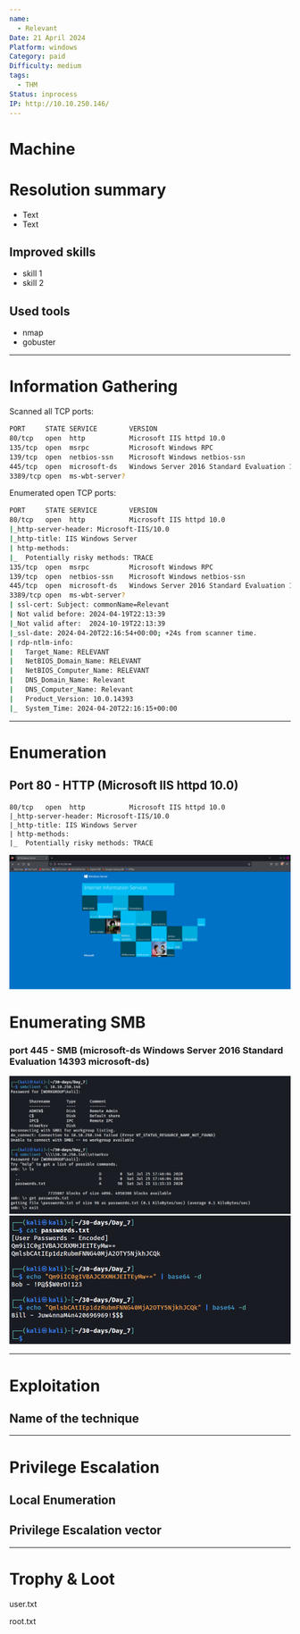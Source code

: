 ```yaml
---
name:
  - Relevant
Date: 21 April 2024
Platform: windows
Category: paid
Difficulty: medium
tags:
  - THM
Status: inprocess
IP: http://10.10.250.146/
---
```


# Machine 



# Resolution summary
- Text
- Text

## Improved skills
- skill 1
- skill 2

## Used tools
- nmap
- gobuster

---

# Information Gathering
Scanned all TCP ports:
```bash
PORT     STATE SERVICE        VERSION
80/tcp   open  http           Microsoft IIS httpd 10.0
135/tcp  open  msrpc          Microsoft Windows RPC
139/tcp  open  netbios-ssn    Microsoft Windows netbios-ssn
445/tcp  open  microsoft-ds   Windows Server 2016 Standard Evaluation 14393 microsoft-ds
3389/tcp open  ms-wbt-server?

```

Enumerated open TCP ports:
```bash
PORT     STATE SERVICE        VERSION
80/tcp   open  http           Microsoft IIS httpd 10.0
|_http-server-header: Microsoft-IIS/10.0
|_http-title: IIS Windows Server
| http-methods: 
|_  Potentially risky methods: TRACE
135/tcp  open  msrpc          Microsoft Windows RPC
139/tcp  open  netbios-ssn    Microsoft Windows netbios-ssn
445/tcp  open  microsoft-ds   Windows Server 2016 Standard Evaluation 14393 microsoft-ds
3389/tcp open  ms-wbt-server?
| ssl-cert: Subject: commonName=Relevant
| Not valid before: 2024-04-19T22:13:39
|_Not valid after:  2024-10-19T22:13:39
|_ssl-date: 2024-04-20T22:16:54+00:00; +24s from scanner time.
| rdp-ntlm-info: 
|   Target_Name: RELEVANT
|   NetBIOS_Domain_Name: RELEVANT
|   NetBIOS_Computer_Name: RELEVANT
|   DNS_Domain_Name: Relevant
|   DNS_Computer_Name: Relevant
|   Product_Version: 10.0.14393
|_  System_Time: 2024-04-20T22:16:15+00:00
```
---

# Enumeration
## Port 80 - HTTP (Microsoft IIS httpd 10.0)
```
80/tcp   open  http           Microsoft IIS httpd 10.0
|_http-server-header: Microsoft-IIS/10.0
|_http-title: IIS Windows Server
| http-methods: 
|_  Potentially risky methods: TRACE
```
![](img1/web.png)
# Enumerating SMB
### port 445 - SMB (microsoft-ds   Windows Server 2016 Standard Evaluation 14393 microsoft-ds)
![](img1/smb.png)
![](img1/cat.png)



---

# Exploitation
## Name of the technique

---

# Privilege Escalation
## Local Enumeration


## Privilege Escalation vector


---

# Trophy & Loot
user.txt

root.txt